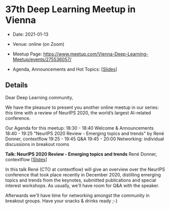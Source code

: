 # 37th Deep Learning Meetup in Vienna

* Date: 2021-01-13
* Venue: online (on Zoom)
* Meetup Page: https://www.meetup.com/Vienna-Deep-Learning-Meetup/events/275536057/

* Agenda, Announcements and Hot Topics:
[[Slides](<./slides/37th Deep Learning Meetup Intro - Announcements.pdf>)]

## Details

Dear Deep Learning community,

We have the pleasure to present you another online meetup in our series: this time with a review of NeurIPS 2020, the world’s largest AI-related conference.

Our Agenda for this meetup:
18:30 - 18:40 Welcome & Announcements
18:40 - 19:25 "NeurIPS 2020 Review - Emerging topics and trends" by René Donner, contextflow
19:25 - 19:45 Q&A
19:45 - 20:00 Networking: individual discussions in breakout rooms

**Talk:
NeurIPS 2020 Review - Emerging topics and trends**
René Donner, contextflow
[[Slides](<./slides/TODO.pdf>)]

In this talk René (CTO at contextflow) will give an overview over the NeurIPS conference that took place recently in December 2020, distilling emerging topics and trends from the keynotes, submitted publications and special interest workshops. As usually, we'll have room for Q&A with the speaker.

Afterwards we'll have time for networking amongst the community in breakout groups. Have your snacks & drinks ready ;-)